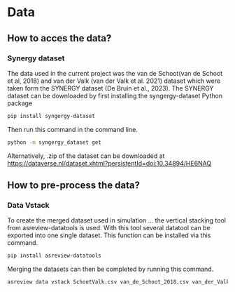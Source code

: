 # Data

## How to acces the data?

### Synergy dataset

The data used in the current project was the van de Schoot(van de Schoot et al, 2018) and van der Valk (van der Valk et al. 2021) dataset which were taken form the SYNERGY dataset (De Bruin et al., 2023). The SYNERGY dataset can be downloaded by first installing the syngergy-dataset Python package 

```bash
pip install syngergy-dataset
```
Then run this command in the command line. 
```bash
python -m syngergy_dataset get
```
Alternatively, .zip of the dataset can be downloaded at https://dataverse.nl/dataset.xhtml?persistentId=doi:10.34894/HE6NAQ

## How to pre-process the data?

### Data Vstack

To create the merged dataset used in simulation ... the vertical stacking tool from asreview-datatools is used. With this tool several datatool can be exported into one single dataset. This function can be installed via this command.
```bash
pip install asreview-datatools
```
Merging the datasets can then be completed by running this command. 
```bash
asreview data vstack SchootValk.csv van_de_Schoot_2018.csv van_der_Valk_2021.csv
```


